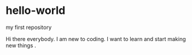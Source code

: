 # hello-world
my first repository

Hi there everybody. I am new to coding.
I want to learn and start making new things .
